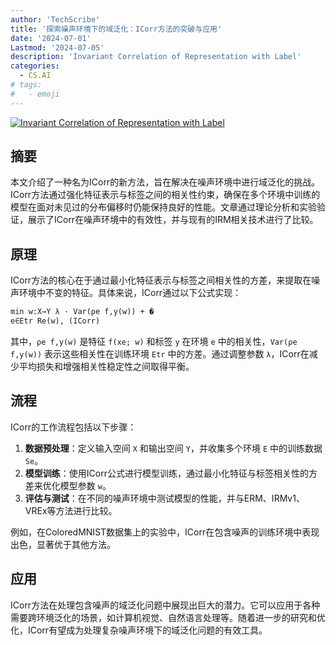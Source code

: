 ```yaml
---
author: 'TechScribe'
title: '探索噪声环境下的域泛化：ICorr方法的突破与应用'
date: '2024-07-01'
Lastmod: '2024-07-05'
description: 'Invariant Correlation of Representation with Label'
categories:
  - CS.AI
# tags:
#   - emoji
---
```


[![Invariant Correlation of Representation with Label](https://arxiv-research-1301205113.cos.ap-guangzhou.myqcloud.com/images/2407.01749v1.pdf_0.jpg)](https://arxiv.org/abs/2407.01749v1)

## 摘要

本文介绍了一种名为ICorr的新方法，旨在解决在噪声环境中进行域泛化的挑战。ICorr方法通过强化特征表示与标签之间的相关性约束，确保在多个环境中训练的模型在面对未见过的分布偏移时仍能保持良好的性能。文章通过理论分析和实验验证，展示了ICorr在噪声环境中的有效性，并与现有的IRM相关技术进行了比较。<!--more-->

## 原理

ICorr方法的核心在于通过最小化特征表示与标签之间相关性的方差，来提取在噪声环境中不变的特征。具体来说，ICorr通过以下公式实现：
```markdown
min w:X→Y λ · Var(ρe f,y(w)) + �
e∈Etr Re(w), (ICorr)
```
其中，`ρe f,y(w)` 是特征 `f(xe; w)` 和标签 `y` 在环境 `e` 中的相关性，`Var(ρe f,y(w))` 表示这些相关性在训练环境 `Etr` 中的方差。通过调整参数 `λ`，ICorr在减少平均损失和增强相关性稳定性之间取得平衡。

## 流程

ICorr的工作流程包括以下步骤：
1. **数据预处理**：定义输入空间 `X` 和输出空间 `Y`，并收集多个环境 `E` 中的训练数据 `Se`。
2. **模型训练**：使用ICorr公式进行模型训练，通过最小化特征与标签相关性的方差来优化模型参数 `w`。
3. **评估与测试**：在不同的噪声环境中测试模型的性能，并与ERM、IRMv1、VREx等方法进行比较。

例如，在ColoredMNIST数据集上的实验中，ICorr在包含噪声的训练环境中表现出色，显著优于其他方法。

## 应用

ICorr方法在处理包含噪声的域泛化问题中展现出巨大的潜力。它可以应用于各种需要跨环境泛化的场景，如计算机视觉、自然语言处理等。随着进一步的研究和优化，ICorr有望成为处理复杂噪声环境下的域泛化问题的有效工具。